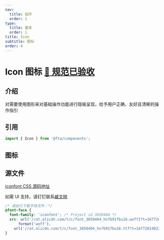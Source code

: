 ```yaml
---
nav:
  title: 组件
  order: 1
type:
  title: 基本
  order: 1
title: Icon
subtitle: 图标
order: 4
---
```


# Icon 图标 <Badge>[🎨 规范已验收](https://mastergo.com/file/88610980371425?page_id=96%3A3945&layer_id=153%3A4750)</Badge>

## 介绍

对需要使用图形来对基础操作功能进行隐喻呈现，给予用户正确、友好且清晰的操作指引

## 引用

```jsx | pure
import { Icon } from '@fta/components';
```

## 图标

## 源文件

[iconfont CSS 源码地址](https://at.alicdn.com/t/c/font_3850404_hn7b91fbu16.css)

如需 UI 支持，请钉钉联系[臧文桃](dingtalk://dingtalkclient/action/sendmsg?dingtalk_id=1m3_4ehm1mey4r)

```css
/* 请自行下载字体文件：*/
@font-face {
  font-family: 'iconfont'; /* Project id 3850404 */
  src: url('//at.alicdn.com/t/c/font_3850404_hn7b91fbu16.woff2?t=1677201402281') format('woff2'), url('//at.alicdn.com/t/c/font_3850404_hn7b91fbu16.woff?t=1677201402281')
      format('woff'),
    url('//at.alicdn.com/t/c/font_3850404_hn7b91fbu16.ttf?t=1677201402281') format('truetype');
}
```

<!-- <API id="icon"></API> -->
